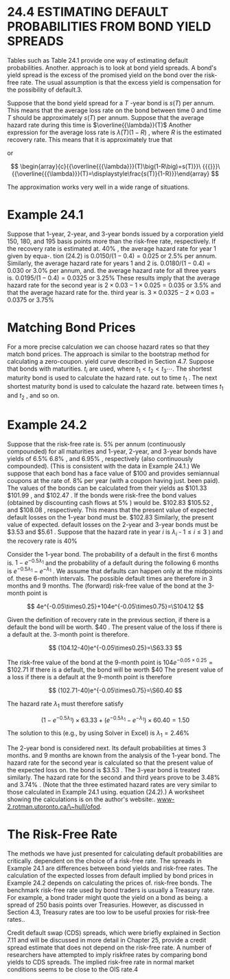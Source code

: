 # 24.4  ESTIMATING DEFAULT PROBABILITIES FROM BOND YIELD SPREADS  

Tables such as Table 24.1 provide one way of estimating default probabilities. Another. approach is to look at bond yield spreads. A bond's yield spread is the excess of the promised yield on the bond over the risk-free rate. The usual assumption is that the excess yield is compensation for the possibility of default.3.  

Suppose that the bond yield spread for a $T$ -year bond is $s(T)$ per annum. This means that the average loss rate on the bond between time 0 and time $T$ should be approximately $s(T)$ per annum. Suppose that the average hazard rate during this time is $\overline{{\lambda}}(T)$ Another expression for the average loss rate is $\bar{\lambda}(T)(1-R)$ , where $R$ is the estimated recovery rate. This means that it is approximately true that  

or  

$$
\begin{array}{c}{{\overline{{{\lambda}}}(T)\big(1-R\big)=s(T)}}\ {{{}}}\ {{\overline{{{\lambda}}}(T)=\displaystyle\frac{s(T)}{1-R}}}\end{array}
$$  

The approximation works very well in a wide range of situations.  

# Example 24.1  

Suppose that 1-year, 2-year, and 3-year bonds issued by a corporation yield 150, 180, and 195 basis points more than the risk-free rate, respectively. If the recovery rate is estimated at. $40\%$ , the average hazard rate for year 1 given by equa-. tion (24.2) is $0.0150/(1-0.4)=0.025$ or $2.5\%$ per annum. Similarly, the average hazard rate for years 1 and 2 is. $0.0180/(1-0.4)=0.030$ or $3.0\%$ per annum, and. the average hazard rate for all three years is. $0.0195/(1-0.4)=0.0325$ or $3.25\%$ These results imply that the average hazard rate for the second year is $2\times0.03-1\times0.025=0.035$ or $3.5\%$ and that the average hazard rate for the. third year is. $3\times0.0325-2\times0.03=0.0375$ or $3.75\%$  

# Matching Bond Prices  

For a more precise calculation we can choose hazard rates so that they match bond prices. The approach is similar to the bootstrap method for calculating a zero-coupon. yield curve described in Section 4.7. Suppose that bonds with maturities. $t_{i}$ are used, where $t_{1}<t_{2}<t_{3}\cdots.$ The shortest maturity bond is used to calculate the hazard rate. out to time $t_{1}$ . The next shortest maturity bond is used to calculate the hazard rate. between times $t_{1}$ and $t_{2}$ , and so on.  

# Example 24.2  

Suppose that the risk-free rate is. $5\%$ per annum (continuously compounded) for all maturities and 1-year, 2-year, and 3-year bonds have yields of $6.5\%$ $6.8\%$ , and $6.95\%$ , respectively (also continuously compounded). (This is consistent with the data in Example 24.1.) We suppose that each bond has a face value of $\$100$ and provides semiannual coupons at the rate of. $8\%$ per year (with a coupon having just. been paid). The values of the bonds can be calculated from their yields as $\$101.33$ $\$101.99$ , and $\$102.47$ . If the bonds were risk-free the bond values (obtained by discounting cash flows at $5\%$ ) would be. $\$102.83$ $\$105.52$ , and $\$108.08$ , respectively. This means that the present value of expected default losses on the 1-year bond must be. $\$102.83$ Similarly, the present value of expected. default losses on the 2-year and 3-year bonds must be $\$3.53$ and $\$5.61$ . Suppose that the hazard rate in year $i$ is $\lambda_{i}$ - $1\leq i\leq3$ ) and the recovery rate is $40\%$  

Consider the 1-year bond. The probability of a default in the first 6 months is. $1-e^{-0.5\lambda_{1}}$ and the probability of a default during the following 6 months is $e^{-0.5\lambda_{1}}-e^{-\lambda_{1}}$ . We assume that defaults can happen only at the midpoints of. these 6-month intervals. The possible default times are therefore in 3 months and 9 months. The (forward) risk-free value of the bond at the 3-month point is  

$$
4e^{-0.05\times0.25}+104e^{-0.05\times0.75}=\S104.12
$$  

Given the definition of recovery rate in the previous section, if there is a default the bond will be worth. $\$40$ . The present value of the loss if there is a default at the. 3-month point is therefore.  

$$
(104.12-40)e^{-0.05\times0.25}=\S63.33
$$  

The risk-free value of the bond at the 9-month point is $104e^{-0.05\times0.25}=\$102.71$ If there is a default, the bond will be worth $\$40$ The present value of a loss if there is a default at the 9-month point is therefore  

$$
(102.71-40)e^{-0.05\times0.75}=\S60.40
$$  

The hazard rate $\lambda_{1}$ must therefore satisfy  

$$
(1-e^{-0.5\lambda_{1}})\times63.33+(e^{-0.5\lambda_{1}}-e^{-\lambda_{1}})\times60.40=1.50
$$  

The solution to this (e.g., by using Solver in Excel) is $\lambda_{1}=2.46\%$  

The 2-year bond is considered next. Its default probabilities at times 3 months. and 9 months are known from the analysis of the 1-year bond. The hazard rate for the second year is calculated so that the present value of the expected loss on. the bond is $\$3.53$ . The 3-year bond is treated similarly. The hazard rate for the second and third years prove to be $3.48\%$ and $3.74\%$ . (Note that the three estimated hazard rates are very similar to those calculated in Example 24.1 using. equation (24.2).) A worksheet showing the calculations is on the author's website:. www-2.rotman.utoronto.ca/\~hull/ofod.  

# The Risk-Free Rate  

The methods we have just presented for calculating default probabilities are critically. dependent on the choice of a risk-free rate. The spreads in Example 24.1 are differences between bond yields and risk-free rates. The calculation of the expected losses from default implied by bond prices in Example 24.2 depends on calculating the prices of. risk-free bonds. The benchmark risk-free rate used by bond traders is usually a Treasury rate. For example, a bond trader might quote the yield on a bond as being. a spread of 250 basis points over Treasuries. However, as discussed in Section 4.3, Treasury rates are too low to be useful proxies for risk-free rates..  

Credit default swap (CDS) spreads, which were briefly explained in Section 7.11 and will be discussed in more detail in Chapter 25, provide a credit spread estimate that does not depend on the risk-free rate. A number of researchers have attempted to imply riskfree rates by comparing bond yields to CDS spreads. The implied risk-free rate in normal market conditions seems to be close to the OIS rate.4  
